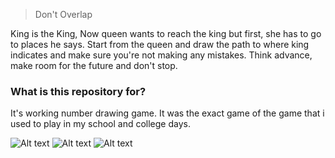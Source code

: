 > Don't Overlap

King is the King, Now queen wants to reach the king but first, she has to go to places he says. Start from the queen and draw the path to where king indicates and make sure you're not making any mistakes. Think advance, make room for the future and don't stop.

### What is this repository for? ###
It's working number drawing game. It was the exact game of the game that i used to play in my school and college days.

![Alt text](/Static/DontOverlap1.png?raw=true "Dont Overlap")
![Alt text](/Static/DontOverlap2.png?raw=true "Dont Overlap")
![Alt text](/Static/DontOverlap3.png?raw=true "Dont Overlap")

